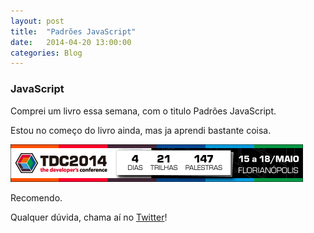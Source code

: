 ```yaml
---
layout: post
title:  "Padrões JavaScript"
date:   2014-04-20 13:00:00
categories: Blog
---
```


<h3>JavaScript</h3>
Comprei um livro essa semana, com o titulo Padrões JavaScript.

Estou no começo do livro ainda, mas ja aprendi bastante coisa.

<img src="/img/posts/tdctrilhas2014.png" />

Recomendo.

Qualquer dúvida, chama aí no <a href="https://twitter.com/FRonchii" target="blank">Twitter</a>!
